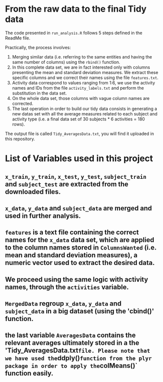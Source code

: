 # From the raw data to the final Tidy data

The code presented in `run_analysis.R` follows 5 steps defined in the ReadMe file.

Practically, the process involves:

1. Merging similar data (i.e. referring to the same entities and having the same number of columns) using the `rbind()` function.
2. In this complete data set, we are in fact interested only with columns presenting the mean and standard deviation measures. We extract these specific columns and we correct their names using the file `features.txt`.
3. Activity data correspond to values ranging from 1:6, we use the activity names and IDs from the file `activity_labels.txt` and perform the substitution in the data set.
4. On the whole data set, those columns with vague column names are corrected.
5. The last operation in order to build our tidy data consists in generating a new datas set with all the average measures related to each subject and activity type (i.e. a final data set of 30 subjects * 6 activities = 180 rows). 

The output file is called `Tidy_AveragesData.txt`, you will find it uploaded in this repository.

# List of Variables used in this project

## `x_train`, `y_train`, `x_test`, `y_test`, `subject_train` and `subject_test` are extracted from the downloaded files.
##  `x_data`, `y_data` and `subject_data` are merged and used in  further analysis.
## `features` is a text file containing the correct names for the `x_data` data set, which are applied to the column names stored in `ColumnsWanted` (i.e. mean and standard deviation measures), a numeric vector used to extract the desired data.
##  We proceed using the same logic with activity names, through the `activities` variable.
## `MergedData` regroup `x_data`, `y_data` and `subject_data` in a big dataset (using the 'cbind()' function.
## the last variable `AveragesData` contains the relevant averages ultimately stored in a the 'Tidy_AveragesData.txt` file. Please note that we have used the `ddply()` function from the plyr package in order to apply the `colMeans()` function easily.
